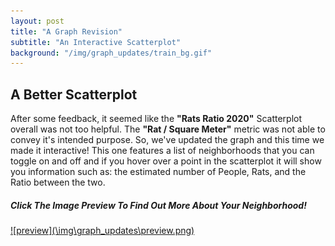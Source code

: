 ```yaml
---
layout: post
title: "A Graph Revision"
subtitle: "An Interactive Scatterplot"
background: "/img/graph_updates/train_bg.gif"
---
```


## A Better Scatterplot

After some feedback, it seemed like the **"Rats Ratio 2020"** Scatterplot overall was not too helpful. The **"Rat / Square Meter"** metric was not able to convey it's intended purpose. So, we've updated the graph and this time we made it interactive! This one features a list of neighborhoods that you can toggle on and off and if you hover over a point in the scatterplot it will show you information such as: the estimated number of People, Rats, and the Ratio between the two.

##### Click The Image Preview To Find Out More About Your Neighborhood!

<a href="\img\graph_updates\test.html" target="_blank">
![preview](\img\graph_updates\preview.png)</a>
